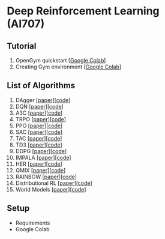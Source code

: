 # Deep Reinforcement Learning (AI707)

## Tutorial

1. OpenGym quickstart [[Google Colab](https://colab.research.google.com/drive/1jGaHnYDQhizjX9s0JSaRVHUY4QzVQmdX?usp=sharing)]
2. Creating Gym environment [[Google Colab](https://colab.research.google.com/drive/12MgKMsS67-8ub2FhVqf_YXDEOU4lLusX?usp=sharing)]

## List of Algorithms

1. DAgger [[paper](https://arxiv.org/abs/1011.0686)][[code]()]
2. DQN [[paper](https://www.nature.com/articles/nature14236)][[code]()]
3. A3C [[paper](https://arxiv.org/abs/1602.01783)][[code]()]
4. TRPO [[paper](https://arxiv.org/abs/1502.05477)][[code]()]
5. PPO [[paper](https://arxiv.org/abs/1707.06347)][[code]()]
6. SAC [[paper](https://arxiv.org/abs/1801.01290)][[code]()]
7. TAC [[paper](https://arxiv.org/abs/1902.00137)][[code]()]
8. TD3 [[paper](https://arxiv.org/abs/1802.09477)][[code]()]
9. DDPG [[paper](https://arxiv.org/abs/1509.02971)][[code]()]
10. IMPALA [[paper](https://arxiv.org/abs/1802.01561)][[code]()]
11. HER [[paper](https://arxiv.org/abs/1707.01495)][[code]()]
12. QMIX [[paper](https://arxiv.org/abs/1803.11485)][[code]()]
13. RAINBOW [[paper](https://arxiv.org/abs/1710.02298)][[code]()]
14. Distributional RL [[paper](https://arxiv.org/abs/1707.06887)][[code]()]
15. World Models [[paper](https://arxiv.org/abs/1803.10122)][[code]()]

## Setup
- Requirements
- Google Colab
